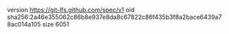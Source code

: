 version https://git-lfs.github.com/spec/v1
oid sha256:2a46e355062c86b8e937e8da8c67822c86f435b3f8a2bace6439a78ac014a105
size 6051
